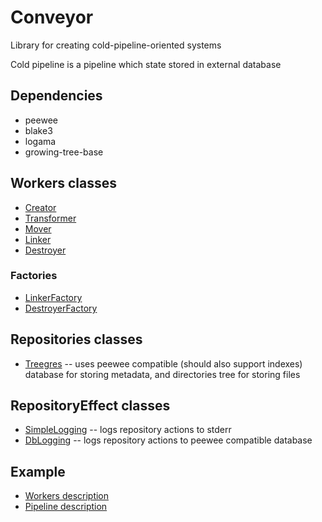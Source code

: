 # Conveyor

Library for creating cold-pipeline-oriented systems

Cold pipeline is a pipeline which state stored in external database

## Dependencies

* peewee
* blake3
* logama
* growing-tree-base

## Workers classes

* [Creator](conveyor/workers/Creator.py)
* [Transformer](conveyor/workers/Transformer.py)
* [Mover](conveyor/workers/Mover.py)
* [Linker](conveyor/workers/Linker.py)
* [Destroyer](conveyor/workers/Destroyer.py)

### Factories

* [LinkerFactory](conveyor/workers/factories/LinkerFactory.py)
* [DestroyerFactory](conveyor/workers/factories/DestroyerFactory.py)

## Repositories classes

* [Treegres](conveyor/repositories/Treegres.py) -- uses peewee compatible (should also support indexes) database for storing metadata, and directories tree for storing files

## RepositoryEffect classes

* [SimpleLogging](conveyor/repository_effects/SimpleLogging.py) -- logs repository actions to stderr
* [DbLogging](conveyor/repository_effects/DbLogging.py) -- logs repository actions to peewee compatible database

## Example

* [Workers description](tests/example_workers.py)
* [Pipeline description](tests/test_pipeline.py)